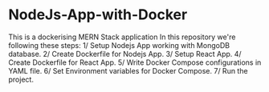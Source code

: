 # NodeJs-App-with-Docker
This is a dockerising MERN Stack application 
In this repository we're following these steps:
1/ Setup Nodejs App working with MongoDB database.
2/ Create Dockerfile for Nodejs App.
3/ Setup React App.
4/ Create Dockerfile for React App.
5/ Write Docker Compose configurations in YAML file.
6/ Set Environment variables for Docker Compose.
7/ Run the project.
